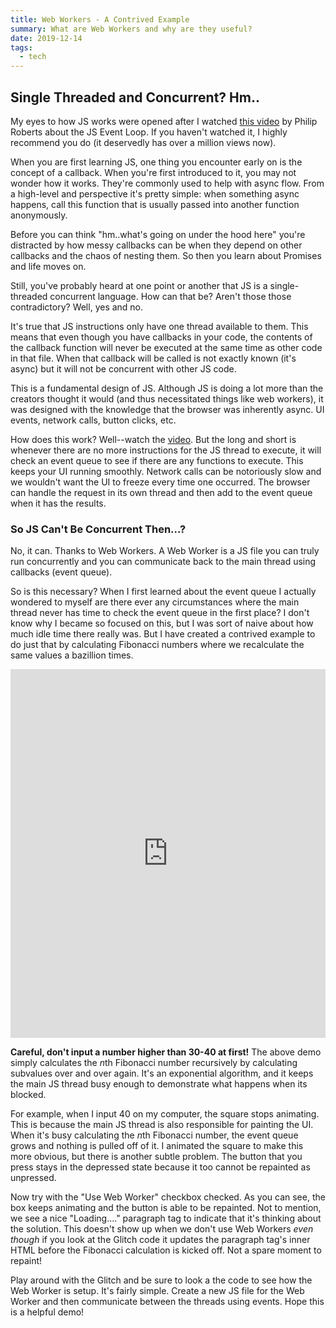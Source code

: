 ```yaml
---
title: Web Workers - A Contrived Example
summary: What are Web Workers and why are they useful?  
date: 2019-12-14
tags:
  - tech
---
```

## Single Threaded and Concurrent? Hm..
My eyes to how JS works were opened after I watched [this video](https://www.youtube.com/watch?v=8aGhZQkoFbQ) by Philip Roberts about the JS Event Loop. If you haven't watched it, I highly recommend you do (it deservedly has over a million views now). 

When you are first learning JS, one thing you encounter early on is the concept of a callback. When you're first introduced to it, you may not wonder how it works. They're commonly used to help with async flow. From a high-level and perspective it's pretty simple: when something async happens, call this function that is usually passed into another function anonymously. 

Before you can think "hm..what's going on under the hood here" you're distracted by how messy callbacks can be when they depend on other callbacks and the chaos of nesting them. So then you learn about Promises and life moves on. 

Still, you've probably heard at one point or another that JS is a single-threaded concurrent language. How can that be? Aren't those those contradictory? Well, yes and no. 

It's true that JS instructions only have one thread available to them. This means that even though you have callbacks in your code, the contents of the callback function will never be executed at the same time as other code in that file. When that callback will be called is not exactly known (it's async) but it will not be concurrent with other JS code. 

This is a fundamental design of JS. Although JS is doing a lot more than the creators thought it would (and thus necessitated things like web workers), it was designed with the knowledge that the browser was inherently async. UI events, network calls, button clicks, etc.

How does this work? Well--watch the [video](www.youtube.com/watch?v=8aGhZQkoFbQ). But the long and short is whenever there are no more instructions for the JS thread to execute, it will check an event queue to see if there are any functions to execute. This keeps your UI running smoothly. Network calls can be notoriously slow and we wouldn't want the UI to freeze every time one occurred. The browser can handle the request in its own thread and then add to the event queue when it has the results.

### So JS Can't Be Concurrent Then...?
No, it can. Thanks to Web Workers. A Web Worker is a JS file you can truly run concurrently and you can communicate back to the main thread using callbacks (event queue). 

So is this necessary? When I first learned about the event queue I actually wondered to myself are there ever any circumstances where the main thread never has time to check the event queue in the first place? I don't know why I became so focused on this, but I was sort of naive about how much idle time there really was. But I have created a contrived example to do just that by calculating  Fibonacci numbers where we recalculate the same values a bazillion times. 

<div class="glitch-embed-wrap pb-3 col-xs-12 col-lg-6" style="height: 590px">
  <iframe
    src="https://glitch.com/embed/#!/embed/worker-example-fib?path=index.html&previewSize=100&attributionHidden=true"
    title="worker-example-fib on Glitch"
    allow="geolocation; microphone; camera; midi; vr; encrypted-media"
    style="height: 100%; width: 100%; border: 0;">
  </iframe>
</div>

 **Careful, don't  input a number higher than 30-40 at first!**
 The above demo simply calculates the *n*th Fibonacci number recursively by calculating subvalues over and over again. It's an exponential algorithm, and it keeps the main JS thread busy enough to demonstrate what happens when its blocked. 

For example, when I input 40 on my computer, the square stops animating. This is because the main JS thread is also responsible for painting the UI. When it's busy calculating the *n*th Fibonacci number, the event queue grows and nothing is pulled off of it. I animated the square to make this more obvious, but there is another subtle problem. The button that you press stays in the depressed state because it too cannot be repainted as unpressed. 

Now try with the "Use Web Worker" checkbox checked. As you can see, the box keeps animating and the button is able to be repainted. Not to mention, we see a nice "Loading...." paragraph tag to indicate that it's thinking about the solution. This doesn't show up when we don't use Web Workers *even though* if you look at the Glitch code it updates the paragraph tag's inner HTML before the Fibonacci calculation is kicked off. Not a spare moment to repaint! 

Play around with the Glitch and be sure to look a the code to see how the Web Worker is setup. It's fairly simple. Create a new JS file for the Web Worker and then communicate between the threads using events. Hope this is a helpful demo!